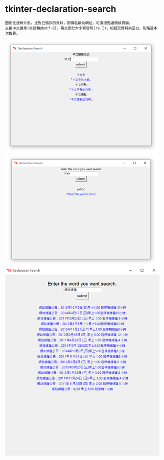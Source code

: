 # tkinter-declaration-search
    圖形化搜尋介面，比對已儲存的資料，回傳名稱及網址，可直接點選開啟頁面。
    支援中文搜尋(自動轉換utf-8)，英文部分大小寫皆可(re.I)，如提交資料為空白，則略過本次搜尋。

![](https://github.com/hipala/tkinter-declaration-search/blob/screenshots/pic2.png?raw=true)
![](https://github.com/hipala/tkinter-declaration-search/blob/screenshots/pic3.png?raw=true)
![](https://github.com/hipala/tkinter-declaration-search/blob/screenshots/pic5.png?raw=true)
